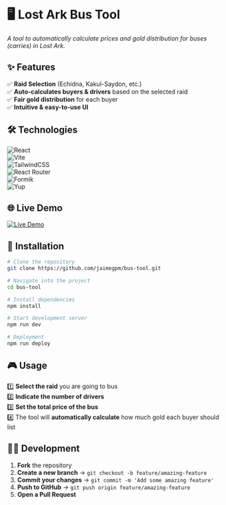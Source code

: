 # 🖥️ Lost Ark Bus Tool  

_A tool to automatically calculate prices and gold distribution for buses (carries) in Lost Ark._

## ✨ Features  

✅ **Raid Selection** (Echidna, Kakul-Saydon, etc.)  
✅ **Auto-calculates buyers & drivers** based on the selected raid  
✅ **Fair gold distribution** for each buyer  
✅ **Intuitive & easy-to-use UI**  

## 🛠️ Technologies  

![React](https://img.shields.io/badge/React-19-61DAFB?style=for-the-badge&logo=react&logoColor=black)  
![Vite](https://img.shields.io/badge/Vite-Fast%20Dev%20Server-646CFF?style=for-the-badge&logo=vite&logoColor=white)  
![TailwindCSS](https://img.shields.io/badge/TailwindCSS-Utility%20First-38B2AC?style=for-the-badge&logo=tailwindcss&logoColor=white)  
![React Router](https://img.shields.io/badge/React%20Router-Dynamic%20Routing-CA4245?style=for-the-badge&logo=react-router&logoColor=white)  
![Formik](https://img.shields.io/badge/Formik-Forms%20Made%20Easy-00DC82?style=for-the-badge&logo=formik&logoColor=white)  
![Yup](https://img.shields.io/badge/Yup-Schema%20Validation-4B32C3?style=for-the-badge)  

## 🌐 Live Demo  

[![Live Demo](https://img.shields.io/badge/🚀%20Check%20Live%20Demo-Click%20Here-brightgreen?style=for-the-badge)](https://jaimegpm.github.io/bus-tool)  

## 🚀 Installation  

```bash
# Clone the repository
git clone https://github.com/jaimegpm/bus-tool.git

# Navigate into the project
cd bus-tool

# Install dependencies
npm install

# Start development server
npm run dev

# Deployment
npm run deploy
```

## 🎮 Usage  

1️⃣ **Select the raid** you are going to bus  
2️⃣ **Indicate the number of drivers**  
3️⃣ **Set the total price of the bus**  
4️⃣ The tool will **automatically calculate** how much gold each buyer should list  

## 👨‍💻 Development  

1. **Fork** the repository  
2. **Create a new branch** → `git checkout -b feature/amazing-feature`  
3. **Commit your changes** → `git commit -m 'Add some amazing feature'`  
4. **Push to GitHub** → `git push origin feature/amazing-feature`  
5. **Open a Pull Request**

